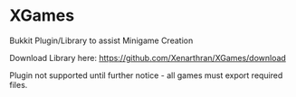 XGames
======

Bukkit Plugin/Library to assist Minigame Creation

Download Library here:
https://github.com/Xenarthran/XGames/download

Plugin not supported until further notice - all games must export required files.
